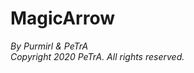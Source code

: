 MagicArrow
==============================
_By Purmirl & PeTrA_   
_Copyright 2020 PeTrA. All rights reserved._   
